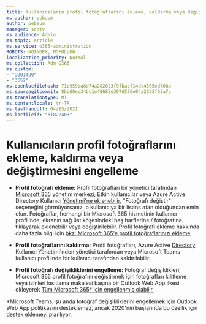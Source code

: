 ```yaml
---
title: Kullanıcıların profil fotoğraflarını ekleme, kaldırma veya değiştirmesini engelleme
ms.author: pebaum
author: pebaum
manager: scotv
ms.audience: Admin
ms.topic: article
ms.service: o365-administration
ROBOTS: NOINDEX, NOFOLLOW
localization_priority: Normal
ms.collection: Adm_O365
ms.custom:
- "9001499"
- "3552"
ms.openlocfilehash: 71c959da8d74a282023f9fbacf14dc4305ed708e
ms.sourcegitcommit: 8bc60ec34bc1e40685e3976576e04a2623f63a7c
ms.translationtype: MT
ms.contentlocale: tr-TR
ms.lasthandoff: 04/15/2021
ms.locfileid: "51822403"
---
```

# <a name="add-remove-or-prevent-users-from-changing-profile-photos"></a>Kullanıcıların profil fotoğraflarını ekleme, kaldırma veya değiştirmesini engelleme

- **Profil fotoğrafı ekleme:** Profil fotoğrafları bir yönetici tarafından [Microsoft 365](https://admin.microsoft.com/Adminportal/Home?source=applauncher#/users) yönetim merkezi, Etkin kullanıcılar veya Azure Active Directory Kullanıcı [Yönetimi'ne eklenebilir.](https://portal.azure.com/#blade/Microsoft_AAD_IAM/UsersManagementMenuBlade/AllUsers)  "Fotoğrafı değiştir" seçeneğini görmüyorsanız, o kullanıcıya bir lisans atan olduğundan emin olun. Fotoğraflar, herhangi bir Microsoft 365 hizmetinin kullanıcı profilinde, ekranın sağ üst köşesindeki baş harflerine / fotoğrafına tıklayarak eklenebilir veya değiştirilebilir. Profil fotoğrafı ekleme hakkında daha fazla bilgi için [bkz. Microsoft 365'e profil fotoğraflarınızı ekleme](https://support.office.com/article/add-your-profile-photo-to-office-365-2eaf93fd-b3f1-43b9-9cdc-bdcd548435b7).

- **Profil fotoğraflarını kaldırma:** Profil fotoğrafları, Azure Active [Directory](https://portal.azure.com/#blade/Microsoft_AAD_IAM/UsersManagementMenuBlade/AllUsers) Kullanıcı Yönetimi'nden yönetici tarafından veya Microsoft Teams kullanıcı profilinde bir kullanıcı tarafından kaldırılabilir.

- **Profil fotoğrafı değişikliklerini engelleme:** Fotoğraf değişiklikleri, Microsoft 365 profil fotoğrafını değiştirmek için fotoğrafları kilitleme veya izinleri kısıtlama makalesi başına bir Outlook Web App ilkesi ekleyerek [Tüm Microsoft 365* için engellenmiş olabilir.](https://answers.microsoft.com/msoffice/forum/msoffice_o365admin-mso_dep365-mso_o365b/locking-photos-or-restricting-permissions-to/1d19ae4f-de5d-4c3d-a0ad-4b8b8ac32e3d)

*Microsoft Teams, şu anda fotoğraf değişikliklerini engellemek için Outlook Web App politikasını desteklemez, ancak 2020'nin başlarında bu özellik için destek eklemeyi planlıyor.
